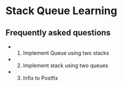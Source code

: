 # Stack Queue Learning



## Frequently asked questions
* 1. Implement Queue using two stacks
* 2. Implement stack using two queues
* 3. Infix to Postfix